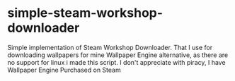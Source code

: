 # simple-steam-workshop-downloader

Simple implementation of Steam Workshop Downloader. That I use for downloading wallpapers for mine Wallpaper Engine alternative, as there are no support for linux i made this script.
I don't appreciate with piracy, I have Wallpaper Engine Purchased on Steam
